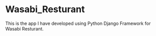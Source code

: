 # Wasabi_Resturant
This is the app I have developed using Python Django Framework for Wasabi Resturant.
